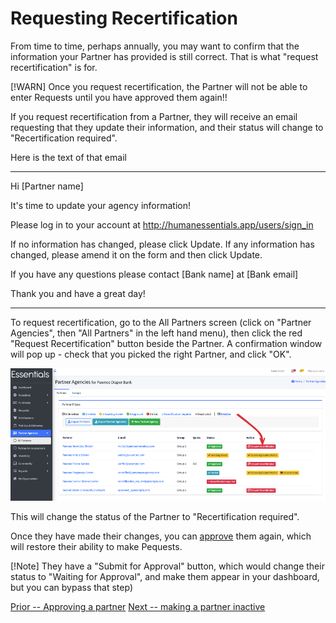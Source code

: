 # Requesting Recertification

From time to time, perhaps annually, you may want to confirm that the information your Partner has provided is still correct.   That is what "request recertification" is for.

[!WARN]  Once you request recertification, the Partner will not be able to enter Requests until you have approved them again!! 

If you request recertification from a Partner,  they will receive an email requesting that they update their information, and their status will change to "Recertification required".

Here is the text of that email 

---------
Hi [Partner name]

It's time to update your agency information!

Please log in to your account at http://humanessentials.app/users/sign_in

If no information has changed, please click Update.
If any information has changed, please amend it on the form and then click Update.

If you have any questions please contact [Bank name] at [Bank email]

Thank you and have a great day!

----------


To request recertification, go to the All Partners screen (click on "Partner Agencies", then "All Partners" in the left hand menu), then click the red "Request Recertification" button beside the Partner.  A confirmation window will pop up - check that you picked the right Partner, and click "OK".

![](images/partners/partners_recertification.png)

This will change the status of the Partner to "Recertification required".

Once they have made their changes, you can [approve](pm_approving_a_partner.md) them again, which will restore their ability to make Pequests.

[!Note] They have a "Submit for Approval" button, which would change their status to "Waiting for Approval", and make them appear in your dashboard,  but you can bypass that step)

[Prior -- Approving a partner](pm_approving_a_partner.md)  [Next -- making a partner inactive ](pm_making_a_partner_inactive.md)
